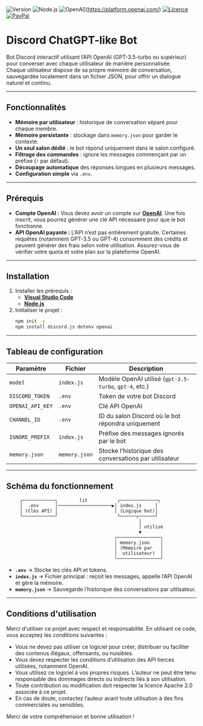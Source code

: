 ![Version](https://img.shields.io/badge/Version-1.0.0-blue)
![Node.js](https://img.shields.io/badge/Node.js->=18.0-brightgreen)
![OpenAI](https://img.shields.io/badge/OpenAI-API_required-red)](https://platform.openai.com/)
[![Licence](https://img.shields.io/badge/License-Apache%202.0-green)](https://github.com/GhostPunishR/BotGPT/blob/main/LICENSE)
[![PayPal](https://img.shields.io/badge/PayPal-Soutenir-blue?logo=paypal)](https://www.paypal.me/MrUrbain)

# Discord ChatGPT-like Bot

Bot Discord interactif utilisant l’API OpenAI (GPT-3.5-turbo ou supérieur) pour converser avec chaque utilisateur de manière personnalisée.  
Chaque utilisateur dispose de sa propre mémoire de conversation, sauvegardée localement dans un fichier JSON, pour offrir un dialogue naturel et continu.

---

## Fonctionnalités

- **Mémoire par utilisateur** : historique de conversation séparé pour chaque membre.
- **Mémoire persistante** : stockage dans `memory.json` pour garder le contexte.
- **Un seul salon dédié** : le bot répond uniquement dans le salon configuré.
- **Filtrage des commandes** : ignore les messages commençant par un préfixe (`!` par défaut).
- **Découpage automatique** des réponses longues en plusieurs messages.
- **Configuration simple** via `.env`.

---

## Prérequis

- **Compte OpenAI :**
Vous devez avoir un compte sur **[OpenAI](https://platform.openai.com/docs/overview)**. Une fois inscrit, vous pourrez générer une clé API nécessaire pour que le bot fonctionne.
- **API OpenAI payante :**
L’API n’est pas entièrement gratuite. Certaines requêtes (notamment GPT-3.5 ou GPT-4) consomment des crédits et peuvent générer des frais selon votre utilisation. Assurez-vous de vérifier votre quota et votre plan sur la plateforme OpenAI.

---

## Installation

1. Installer les prérequis :
   - **[Visual Studio Code](https://code.visualstudio.com/)**
   - **[Node.js](https://nodejs.org/fr)**
2. Initialiser le projet :
   ```bash
   npm init -y
   npm install discord.js dotenv openai
   ```

---

## Tableau de configuration

| Paramètre                | Fichier        | Description |
|--------------------------|---------------|-------------|
| `model`                  | `index.js`    | Modèle OpenAI utilisé (`gpt-3.5-turbo`, `gpt-4`, etc.) |
| `DISCORD_TOKEN`          | `.env`        | Token de votre bot Discord |
| `OPENAI_API_KEY`         | `.env`        | Clé API OpenAI |
| `CHANNEL_ID`             | `.env`        | ID du salon Discord où le bot répondra uniquement |
| `IGNORE_PREFIX`          | `index.js`    | Préfixe des messages ignorés par le bot |
| `memory.json`            | `memory.json` | Stocke l’historique des conversations par utilisateur |

---

## Schéma du fonctionnement

```
     ┌────────────┐        lit           ┌──────────────┐
     │  .env      │────────────────────▶│ index.js     │
     │ (Clés API) │                     │ (Logique bot)│
     └────────────┘                      └──────┬──────┘
                                                 │
                                                 │ utilise
                                                 ▼
                                        ┌────────────────┐
                                        │ memory.json    │
                                        │ (Mémoire par   │
                                        │  utilisateur)  │
                                        └────────────────┘
```

- **`.env`** → Stocke les clés API et tokens.
- **`index.js`** → Fichier principal : reçoit les messages, appelle l’API OpenAI et gère la mémoire.
- **`memory.json`** → Sauvegarde l’historique des conversations par utilisateur.

---

## Conditions d'utilisation

Merci d'utiliser ce projet avec respect et responsabilité. En utilisant ce code, vous acceptez les conditions suivantes :

- Vous ne devez pas utiliser ce logiciel pour créer, distribuer ou faciliter des contenus illégaux, offensants, ou nuisibles.
- Vous devez respecter les conditions d’utilisation des API tierces utilisées, notamment OpenAI.
- Vous utilisez ce logiciel à vos propres risques. L’auteur ne peut être tenu responsable des dommages directs ou indirects liés à son utilisation.
- Toute contribution ou modification doit respecter la licence Apache 2.0 associée à ce projet.
- En cas de doute, contactez l’auteur avant toute utilisation à des fins commerciales ou sensibles.

Merci de votre compréhension et bonne utilisation !
